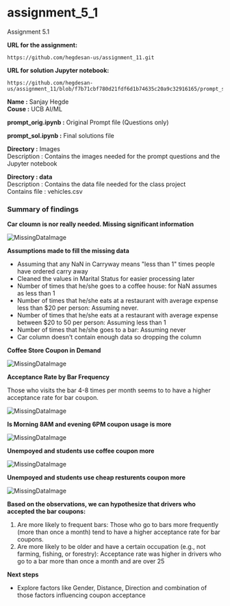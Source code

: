 # assignment_5_1
 Assignment 5.1 

 **URL for the assignment:** 
```
https://github.com/hegdesan-us/assignment_11.git
```
 **URL for solution Jupyter notebook:** 
```
https://github.com/hegdesan-us/assignment_11/blob/f7b71cbf780d21fdf6d1b74635c20a9c32916165/prompt_sol.ipynb
```

**Name :** Sanjay Hegde \
**Couse :** UCB AI/ML 

**prompt_orig.ipynb :** Original Prompt file (Questions only)

**prompt_sol.ipynb :** Final solutions file


**Directory :** Images \
  Description : Contains the images needed for the prompt questions and the Jupyter notebook 

**Directory : data** \
 Description : Contains the data file needed for the class project\
 Contains file : vehicles.csv

### Summary of findings
 **Car cloumn is nor really needed. Missing significant information**

 ![MissingDataImage](images/missingdata.png)

 **Assumptions made to fill the missing data**
- Assuming that any NaN in Carryway means "less than 1" times people have ordered carry away
- Cleaned the values in Marital Status for easier processing later
- Number of times that he/she goes to a coffee house: for NaN assumes as less than 1
- Number of times that he/she eats at a restaurant with average expense less than $20 per person: Assuming never.
- Number of times that he/she eats at a restaurant with average expense between $20 to 50 per person: Assuming less than 1
- Number of times that he/she goes to a bar: Assuming never
- Car column doesn't contain enough data so dropping the column


**Coffee Store Coupon in Demand**

 ![MissingDataImage](images/coupon-distribution.png)
  
**Acceptance Rate by Bar Frequency**

Those who visits the bar 4-8 times per month seems to to have a higher acceptance rate for bar coupon.

 ![MissingDataImage](images/bar-acceptance.png)

**Is Morning 8AM and evening 6PM coupon usage is more**

 ![MissingDataImage](images/hour-distribution.png)

**Unempoyed and students use coffee coupon more**

 ![MissingDataImage](images/relation-coffee-coupon.png)

**Unempoyed and students use cheap resturents coupon more**

 ![MissingDataImage](images/relation-coupon-cheapresturent.png)


**Based on the observations, we can hypothesize that drivers who accepted the bar coupons:**

 1. Are more likely to frequent bars: Those who go to bars more frequently (more than once a month)
    tend to have a higher acceptance rate for bar coupons.
 2. Are more likely to be older and have a certain occupation
   (e.g., not farming, fishing, or forestry): Acceptance rate was higher in drivers who go to a bar more than once a month and are over 25

**Next steps**

- Explore factors like Gender, Distance, Direction and combination of those factors influencing coupon acceptance


 

 
